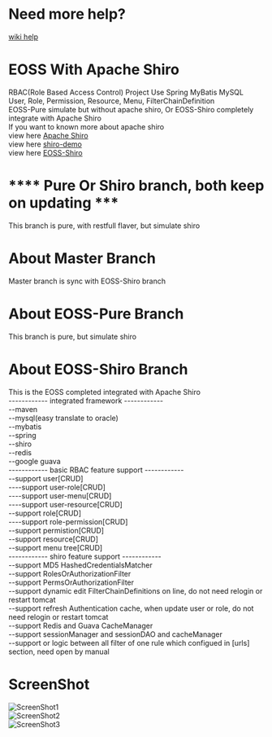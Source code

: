 # Need more help?
[wiki help](https://github.com/jelly-liu/EOSS/wiki)  
# EOSS With Apache Shiro
RBAC(Role Based Access Control) Project Use Spring MyBatis MySQL  
User, Role, Permission, Resource, Menu, FilterChainDefinition  
EOSS-Pure simulate but without apache shiro, Or EOSS-Shiro completely integrate with Apache Shiro  
If you want to known more about apache shiro  
view here [Apache Shiro](http://shiro.apache.org/index.html "Apache Shiro")  
view here [shiro-demo](https://github.com/jelly-liu/shiro-demo "shiro-demo")  
view here [EOSS-Shiro](https://github.com/jelly-liu/EOSS "EOSS-Shiro")

# **** Pure Or Shiro branch, both keep on updating ***
This branch is pure, with restfull flaver, but simulate shiro

# About Master Branch
Master branch is sync with EOSS-Shiro branch

# About EOSS-Pure Branch
This branch is pure, but simulate shiro

# About EOSS-Shiro Branch
This is the EOSS completed integrated with Apache Shiro  
------------ integrated framework ------------  
--maven  
--mysql(easy translate to oracle)  
--mybatis  
--spring  
--shiro  
--redis  
--google guava  
------------ basic RBAC feature support ------------  
--support user[CRUD]  
----support user-role[CRUD]  
----support user-menu[CRUD]  
----support user-resource[CRUD]  
--support role[CRUD]  
----support role-permission[CRUD]  
--support permistion[CRUD]  
--support resource[CRUD]  
--support menu tree[CRUD]  
------------ shiro feature support ------------  
--support MD5 HashedCredentialsMatcher  
--support RolesOrAuthorizationFilter  
--support PermsOrAuthorizationFilter  
--support dynamic edit FilterChainDefinitions on line, do not need relogin or restart tomcat    
--support refresh Authentication cache, when update user or role, do not need relogin or restart tomcat  
--support Redis and Guava CacheManager  
--support sessionManager and sessionDAO and cacheManager  
--support or logic between all filter of one rule which configued in [urls] section, need open by manual

# ScreenShot  
![ScreenShot1](https://github.com/jelly-liu/EOSS/blob/master/ScreenShot1.png "ScreenShot1")  
![ScreenShot2](https://github.com/jelly-liu/EOSS/blob/master/ScreenShot2.png "ScreenShot2")  
![ScreenShot3](https://github.com/jelly-liu/EOSS/blob/master/ScreenShot3.png "ScreenShot3")  
